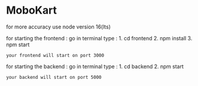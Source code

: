 # MoboKart

for more accuracy use node version 16(lts)

for starting the frontend : 
    go in terminal type : 
    1. cd frontend
    2. npm install
    3. npm start

    your frontend will start on port 3000

for starting the backend : 
    go in terminal type : 
    1. cd backend
    2. npm start 

    your backend will start on port 5000
